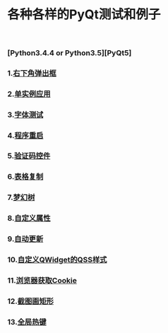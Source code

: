 # 各种各样的PyQt测试和例子
<br />

### [Python3.4.4 or Python3.5][PyQt5]

### 1.<a href="右下角弹出框">右下角弹出框</a><br />

### 2.<a href="单实例应用">单实例应用</a><br />

### 3.<a href="字体测试">字体测试</a><br />

### 4.<a href="程序重启">程序重启</a><br />

### 5.<a href="验证码控件">验证码控件</a><br />

### 6.<a href="表格复制">表格复制</a><br />

### 7.<a href="梦幻树">梦幻树</a><br />

### 8.<a href="自定义属性测试">自定义属性</a><br />

### 9.<a href="自动更新">自动更新</a><br />

### 10.<a href="自定义QWidget的QSS样式">自定义QWidget的QSS样式</a><br />

### 11.<a href="浏览器获取Cookie">浏览器获取Cookie</a><br />

### 12.<a href="截图画矩形">截图画矩形</a><br />

### 13.<a href="全局热键">全局热键</a><br />